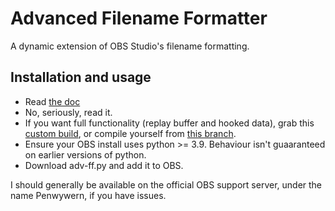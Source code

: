 # Advanced Filename Formatter

A dynamic extension of OBS Studio's filename formatting.


## Installation and usage

- Read [the doc](https://github.com/Penwy/adv-ff/blob/main/docs/doc.md)
- No, seriously, read it.
- If you want full functionality (replay buffer and hooked data), grab this [custom build](https://github.com/Penwy/obs-studio/actions/runs/5301025505), or compile yourself from [this branch](https://github.com/Penwy/obs-studio/tree/adv-ff-tester).
- Ensure your OBS install uses python >= 3.9. Behaviour isn't guaaranteed on earlier versions of python.
- Download adv-ff.py and add it to OBS.

I should generally be available on the official OBS support server, under the name Penwywern, if you have issues.
